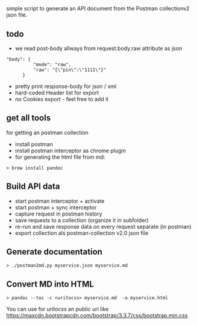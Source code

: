 
#

simple script to generate an API document from the Postman collectionv2 json file.

## todo

* we read post-body allways from request.body.raw attribute as json
```
"body": {
          "mode": "raw",
          "raw": "{\"pin\":\"1111\"}"
      }
```
* pretty print response-body for json / xml
* hard-coded Header list for export
* no Cookies export - feel free to add it

## get all tools

for getting an postman collection

* install postman
* install postman interceptor as chrome plugin
* for generating the html file from md:
```
> brew install pandoc
```


## Build API data

* start postman interceptor + activate
* start postman + sync interceptor
* capture request in postman history
* save requests to a collection (organize it in subfolder)
* re-run and save response data on every request separate (in postman)
* export collection als postman-collection v2.0 json file

## Generate documentation

```
> ./postman2md.py myservice.json myservice.md
```

## Convert MD into HTML

```
> pandoc --toc -c <uritocss> myservice.md  -o myservice.html
```

You can use for *uritocss* an public uri like https://maxcdn.bootstrapcdn.com/bootstrap/3.3.7/css/bootstrap.min.css
